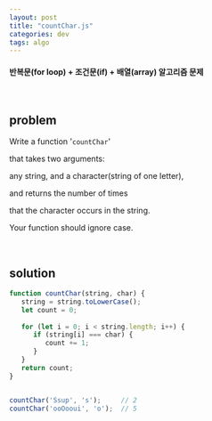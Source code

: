 ```yaml
---
layout: post
title: "countChar.js"
categories: dev
tags: algo
---
```


#### 반복문(for loop) + 조건문(if) + 배열(array) 알고리즘 문제

<br>

## problem

Write a function '`countChar`'

that takes two arguments:

any string, and a character(string of one letter),

and returns the number of times

that the character occurs in the string.

Your function should ignore case.

<br>

## solution

```javascript
function countChar(string, char) {
   string = string.toLowerCase();
   let count = 0;
   
   for (let i = 0; i < string.length; i++) {
      if (string[i] === char) {
         count += 1;
      }
   }
   return count;
}


countChar('Ssup', 's');		// 2
countChar('ooOooui', 'o');	// 5
```


